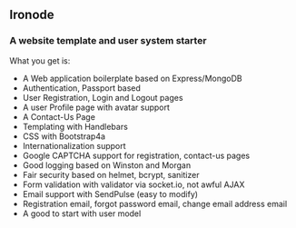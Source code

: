 
## Ironode

### A website template and user system starter

What you get is:

- A Web application boilerplate based on Express/MongoDB
- Authentication, Passport based
- User Registration, Login and Logout pages
- A user Profile page with avatar support
- A Contact-Us Page
- Templating with Handlebars
- CSS with Bootstrap4a
- Internationalization support
- Google CAPTCHA support for registration, contact-us pages
- Good logging based on Winston and Morgan
- Fair security based on helmet, bcrypt, sanitizer
- Form validation with validator via socket.io, not awful AJAX
- Email support with SendPulse (easy to modify)
- Registration email, forgot password email, change email address email
- A good to start with user model


  
